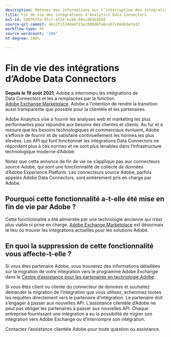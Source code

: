 ```yaml
---
description: Obtenez des informations sur l’interruption des intégrations d’Adobe Analytics Data Connectors.
title: Fin de vie des intégrations d’Analytics Data Connectors
exl-id: b407675a-9fcf-4f24-bc88-69ccdb5b3658
source-git-commit: 4bcdf13748a4723ec088d8fa6ca57c664b3e2a32
workflow-type: ht
source-wordcount: '294'
ht-degree: 100%

---
```


# Fin de vie des intégrations d’Adobe Data Connectors

**Depuis le 19 août 2021**, Adobe a interrompu les intégrations de Data Connectors et les a remplacées par la fonction [Adobe Exchange Marketplace](https://exchange.adobe.com/experiencecloud.analytics.html#product). Adobe a l’intention de rendre la transition aussi transparente que possible pour la clientèle et les partenaires.

Adobe Analytics vise à fournir les analyses web et marketing les plus performantes pour répondre aux besoins des clientes et clients. Au fur et à mesure que les besoins technologiques et commerciaux évoluent, Adobe s’efforce de fournir et de satisfaire continuellement les normes les plus élevées. Les API qui font fonctionner les intégrations Data Connectors ne répondent plus à ces normes et ne sont plus tenables dans l’infrastructure technologique moderne d’Adobe.

Notez que cette annonce de fin de vie ne s’applique pas aux connecteurs source Adobe, qui sont une fonctionnalité de collecte de données d’Adobe Experience Platform. Les connecteurs source Adobe, parfois appelés Adobe Data Connectors, sont entièrement pris en charge par Adobe.

## Pourquoi cette fonctionnalité a-t-elle été mise en fin de vie par Adobe ?

Cette fonctionnalité a été alimentée par une technologie ancienne qui n’est plus viable ni prise en charge. [Adobe Exchange Marketplace](https://exchange.adobe.com/experiencecloud.analytics.html#product) est désormais le lieu où trouver les intégrations actuelles pour les solutions Adobe.

## En quoi la suppression de cette fonctionnalité vous affecte-t-elle ?

Si vous êtes partenaire Adobe, vous trouverez des informations détaillées sur la migration de votre intégration vers le programme Adobe Exchange dans le [Centre d’assistance pour les partenaires en technologie Adobe](https://adobeexchangeec.zendesk.com/hc/en-us/articles/360003867071-Adobe-Analytics-Integration-Tools).

Si vous êtes client ou cliente du connecteur de données et souhaitez demander la migration de l’intégration que vous utilisez, acheminez toutes les requêtes directement vers le partenaire d’intégration. Le partenaire doit s’engager à passer aux nouvelles API. L’assistance clientèle d’Adobe ne peut pas obliger les partenaires à passer aux nouvelles API. Chaque entreprise fournissant une intégration a eu la possibilité de migrer son intégration vers Adobe Exchange ou d’interrompre son intégration.

Contactez l’assistance clientèle Adobe pour toute question ou assistance.
